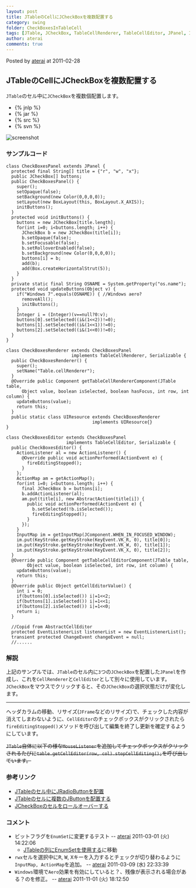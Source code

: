 ```yaml
---
layout: post
title: JTableのCellにJCheckBoxを複数配置する
category: swing
folder: CheckBoxesInTableCell
tags: [JTable, JCheckBox, TableCellRenderer, TableCellEditor, JPanel, InputMap, ActionMap]
author: aterai
comments: true
---
```


Posted by [aterai](http://terai.xrea.jp/aterai.html) at 2011-02-28

## JTableのCellにJCheckBoxを複数配置する
`JTable`のセル中に`JCheckBox`を複数個配置します。

- {% jnlp %}
- {% jar %}
- {% src %}
- {% svn %}

<!-- dummy comment line for breaking list -->

![screenshot](https://lh4.googleusercontent.com/_9Z4BYR88imo/TWs6JY73P8I/AAAAAAAAA2M/wwrwT7R5K4k/s800/CheckBoxesInTableCell.png)

### サンプルコード
<pre class="prettyprint"><code>class CheckBoxesPanel extends JPanel {
  protected final String[] title = {"r", "w", "x"};
  public JCheckBox[] buttons;
  public CheckBoxesPanel() {
    super();
    setOpaque(false);
    setBackground(new Color(0,0,0,0));
    setLayout(new BoxLayout(this, BoxLayout.X_AXIS));
    initButtons();
  }
  protected void initButtons() {
    buttons = new JCheckBox[title.length];
    for(int i=0; i&lt;buttons.length; i++) {
      JCheckBox b = new JCheckBox(title[i]);
      b.setOpaque(false);
      b.setFocusable(false);
      b.setRolloverEnabled(false);
      b.setBackground(new Color(0,0,0,0));
      buttons[i] = b;
      add(b);
      add(Box.createHorizontalStrut(5));
    }
  }
  private static final String OSNAME = System.getProperty("os.name");
  protected void updateButtons(Object v) {
    if("Windows 7".equals(OSNAME)) { //Windows aero?
      removeAll();
      initButtons();
    }
    Integer i = (Integer)(v==null?0:v);
    buttons[0].setSelected((i&amp;(1&lt;&lt;2))!=0);
    buttons[1].setSelected((i&amp;(1&lt;&lt;1))!=0);
    buttons[2].setSelected((i&amp;(1&lt;&lt;0))!=0);
  }
}
</code></pre>

<pre class="prettyprint"><code>class CheckBoxesRenderer extends CheckBoxesPanel
                         implements TableCellRenderer, Serializable {
  public CheckBoxesRenderer() {
    super();
    setName("Table.cellRenderer");
  }
  @Override public Component getTableCellRendererComponent(JTable table,
      Object value, boolean isSelected, boolean hasFocus, int row, int column) {
    updateButtons(value);
    return this;
  }
  public static class UIResource extends CheckBoxesRenderer
                                 implements UIResource{}
}
</code></pre>

<pre class="prettyprint"><code>class CheckBoxesEditor extends CheckBoxesPanel
                       implements TableCellEditor, Serializable {
  public CheckBoxesEditor() {
    ActionListener al = new ActionListener() {
      @Override public void actionPerformed(ActionEvent e) {
        fireEditingStopped();
      }
    };
    ActionMap am = getActionMap();
    for(int i=0; i&lt;buttons.length; i++) {
      final JCheckBox b = buttons[i];
      b.addActionListener(al);
      am.put(title[i], new AbstractAction(title[i]) {
        public void actionPerformed(ActionEvent e) {
          b.setSelected(!b.isSelected());
          fireEditingStopped();
        }
      });
    }
    InputMap im = getInputMap(JComponent.WHEN_IN_FOCUSED_WINDOW);
    im.put(KeyStroke.getKeyStroke(KeyEvent.VK_R, 0), title[0]);
    im.put(KeyStroke.getKeyStroke(KeyEvent.VK_W, 0), title[1]);
    im.put(KeyStroke.getKeyStroke(KeyEvent.VK_X, 0), title[2]);
  }
  @Override public Component getTableCellEditorComponent(JTable table,
        Object value, boolean isSelected, int row, int column) {
    updateButtons(value);
    return this;
  }
  @Override public Object getCellEditorValue() {
    int i = 0;
    if(buttons[0].isSelected()) i|=1&lt;&lt;2;
    if(buttons[1].isSelected()) i|=1&lt;&lt;1;
    if(buttons[2].isSelected()) i|=1&lt;&lt;0;
    return i;
  }

  //Copid from AbstractCellEditor
  protected EventListenerList listenerList = new EventListenerList();
  transient protected ChangeEvent changeEvent = null;
  //......
</code></pre>

### 解説
上記のサンプルでは、`JTable`のセル内に`3`つの`JCheckBox`を配置した`JPanel`を作成し、これを`CellRenderer`と`CellEditor`として別々に使用しています。`JCheckBox`をマウスでクリックすると、その`JCheckBox`の選択状態だけが変化します。

- - - -
ヘッダカラムの移動、リサイズ(`JFrame`などのリサイズ)で、チェックした内容が消えてしまわないように、`CellEditor`のチェックボックスがクリックされたら`fireEditingStopped()`メソッドを呼び出して編集を終了し更新を確定するようにしています。

~~`JTable`自体に以下の様な`MouseListener`を追加してチェックボックスがクリックされるたびに`table.getCellEditor(row, col).stopCellEditing();`を呼び出しています。~~



### 参考リンク
- [JTableのセル中にJRadioButtonを配置](http://terai.xrea.jp/Swing/RadioButtonsInTableCell.html)
- [JTableのセルに複数のJButtonを配置する](http://terai.xrea.jp/Swing/MultipleButtonsInTableCell.html)
- [JCheckBoxのセルをロールオーバーする](http://terai.xrea.jp/Swing/RolloverBooleanRenderer.html)

<!-- dummy comment line for breaking list -->

### コメント
- ビットフラグを`EnumSet`に変更するテスト -- [aterai](http://terai.xrea.jp/aterai.html) 2011-03-01 (火) 14:22:06
    - [JTableの列にEnumSetを使用する](http://terai.xrea.jp/Swing/EnumSet.html)に移動
- `rwx`セルを選択中に<kbd>R</kbd>, <kbd>W</kbd>, <kbd>X</kbd>キーを入力するとチェックが切り替わるように`InputMap, ActionMap`を追加。 -- [aterai](http://terai.xrea.jp/aterai.html) 2011-03-09 (水) 22:33:39
- `Windows`環境で`Aero`効果を有効にしていると？、残像が表示される場合がある？のを修正。 -- [aterai](http://terai.xrea.jp/aterai.html) 2011-11-01 (火) 18:12:50

<!-- dummy comment line for breaking list -->

